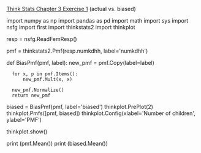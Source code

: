 [Think Stats Chapter 3 Exercise 1](http://greenteapress.com/thinkstats2/html/thinkstats2004.html#toc31) (actual vs. biased)

  import numpy as np
  import pandas as pd
  import math
  import sys
  import nsfg
  import first
  import thinkstats2
  import thinkplot

  resp = nsfg.ReadFemResp()

  pmf = thinkstats2.Pmf(resp.numkdhh, label='numkdhh')

  def BiasPmf(pmf, label):
	  new_pmf = pmf.Copy(label=label)
	
	  for x, p in pmf.Items():
		  new_pmf.Mult(x, x)
	
	  new_pmf.Normalize()
	  return new_pmf

  biased = BiasPmf(pmf, label='biased')
  thinkplot.PrePlot(2)
  thinkplot.Pmfs([pmf, biased])
  thinkplot.Config(xlabel='Number of children', ylabel='PMF')

  thinkplot.show()

  print (pmf.Mean())
  print (biased.Mean())
